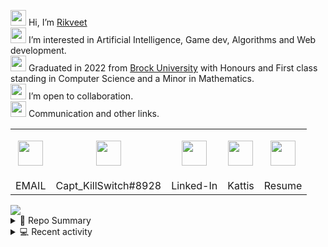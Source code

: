 <img src="https://user-images.githubusercontent.com/62815232/196769521-ef4fb24b-e8d9-4a27-ae4a-e0dc1bd1d2fe.png" width=25/> Hi, I’m <a href="https://www.google.com/search?q=rikveet">Rikveet</a>  
<img src="https://user-images.githubusercontent.com/62815232/196764085-3b4a74b8-fb97-453e-9915-715d53105bb0.png" width=25/> I’m interested in Artificial Intelligence, Game dev, Algorithms and Web development.  
<a href="https://youtube.com/clip/UgkxVoZYXwSF9ptSY4W_8jLttRR8ueTUXwj1"><img src="https://user-images.githubusercontent.com/62815232/196762888-af6f29c9-d3cb-4ca6-9cd4-bd2849f8a8d2.png" width=25/></a> Graduated in 2022 from [Brock University](https://brocku.ca/) with Honours and First class standing in Computer Science and a Minor in Mathematics.  
<img src="https://user-images.githubusercontent.com/62815232/196769387-77dc01d3-a4f8-4051-a2ae-a872232556a3.png" width=25/> I’m open to collaboration.  
<img src="https://user-images.githubusercontent.com/62815232/196763992-f6158f49-0dfa-4702-b4e7-fcaade8b73dc.png" width=25/> Communication and other links.  
<table>
    <tr>
        <td>
            <p align="center">
                <a href="mailto:rh18vo@gmail.com">
                    <img src='https://user-images.githubusercontent.com/62815232/196773704-0221e118-2cd9-432f-8af7-73505f130b11.png' width=40 />
                </a>
            </p>
        </td>
        <td>
            <p align="center">
                <a href="https://discord.com/">
                    <img src='https://user-images.githubusercontent.com/62815232/196781644-0d3a0b9d-68de-456f-b9f2-78afd0a34265.png' width=40  />
                </a>
            </p>
        </td>
        <td>
            <p align="center">
                <a href="https://www.linkedin.com/in/rikveet-hayer/">
                    <img src='https://user-images.githubusercontent.com/62815232/196785640-55640bbf-39b5-4453-9580-94d27300cc85.png' width=40  />
                </a>
            </p>
        </td>
        <td>
            <p align="center">
                <a href="https://open.kattis.com/users/rikveet">
                    <img src='https://user-images.githubusercontent.com/62815232/196786782-e2677dd2-ac0f-4e79-bf20-49fdb475f550.jpeg' width=40 />
                </a>
            </p>
        </td>
        <td>
            <p align="center">
                <a href="https://github.com/Rikveet/Rikveet/files/10297606/Resume.pdf">
                    <img src='https://user-images.githubusercontent.com/62815232/209411078-25b0a549-e08c-49e4-89f3-56c41f84ac01.png' width=40 />
                </a>
            </p>
        </td>
    </tr>
    <tr>
        <td>
            EMAIL
        </td>
        <td>
            Capt_KillSwitch#8928
        </td>
        <td>   
            Linked-In
        </td>
        <td>   
            Kattis
        </td>
        <td>
            Resume
        </td>
    </tr>
</table>  



<a href="https://rikveet.github.io/">
  <img align="center" src="https://github-readme-stats-fork-akd2.vercel.app/api/top-langs/?username=rikveet&layout=compact&langs_count=20&theme=midnight-purple&exclude_repo=github-readme-stats&hide=cmake,ShaderLab,HLSL,Mathematica" />
</a>
<details>
    <summary>📑 Repo Summary</summary>
    <img align="center" src="https://github-readme-stats-fork-akd2.vercel.app/api?username=rikveet&show_icons=true&theme=midnight-purple&count_private=true" />
    </br>
    <img align='center' src='https://komarev.com/ghpvc/?username=Rikveet&style=flat-square&color=blueviolet'/>
</details>
<details>
    <summary>💻 Recent activity</summary>
    <!--START_SECTION:activity-->
1. 🗣 Commented on [#1772](https://github.com/anuraghazra/github-readme-stats/issues/1772) in [anuraghazra/github-readme-stats](https://github.com/anuraghazra/github-readme-stats)
2. ❗️ Opened issue [#98](https://github.com/BrockCSC/brockcsc.github.io/issues/98) in [BrockCSC/brockcsc.github.io](https://github.com/BrockCSC/brockcsc.github.io)
3. 💪 Opened PR [#97](https://github.com/BrockCSC/brockcsc.github.io/pull/97) in [BrockCSC/brockcsc.github.io](https://github.com/BrockCSC/brockcsc.github.io)
4. 💪 Opened PR [#96](https://github.com/BrockCSC/brockcsc.github.io/pull/96) in [BrockCSC/brockcsc.github.io](https://github.com/BrockCSC/brockcsc.github.io)
5. 🎉 Merged PR [#3](https://github.com/Rikveet/tic-tac-toe-server/pull/3) in [Rikveet/tic-tac-toe-server](https://github.com/Rikveet/tic-tac-toe-server)
6. 💪 Opened PR [#3](https://github.com/Rikveet/tic-tac-toe-server/pull/3) in [Rikveet/tic-tac-toe-server](https://github.com/Rikveet/tic-tac-toe-server)
7. 🎉 Merged PR [#2](https://github.com/Rikveet/tic-tac-toe-server/pull/2) in [Rikveet/tic-tac-toe-server](https://github.com/Rikveet/tic-tac-toe-server)
<!--END_SECTION:activity-->
</details>

